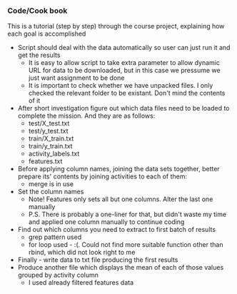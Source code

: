 ### Code/Cook book

This is a tutorial (step by step) through the course project, explaining how each goal is accomplished

* Script should deal with the data automatically so user can just run it and get the results
  * It is easy to allow script to take extra parameter to allow dynamic URL for data to be downloaded, but in this case we pressume we just want assignment to be done
  * It is important to check whether we have unpacked files. I only checked the relevant folder to be existant. Don't mind the contents of it
* After short investigation figure out which data files need to be loaded to complete the mission. And they are as follows:
  * test/X_test.txt
  * test/y_test.txt
  * train/X_train.txt
  * train/y_train.txt
  * activity_labels.txt
  * features.txt
* Before applying column names, joining the data sets together, better prepare its' contents by joining activities to each of them:
  * merge is in use
* Set the column names
  * Note! Features only sets all but one columns. Alter the last one manually
  * P.S. There is probably a one-liner for that, but didn't waste my time and applied one column manually to continue coding
* Find out which columns you need to extract to first batch of results
  * grep pattern used
  * for loop used - :(. Could not find more suitable function other than rbind, which did not look right to me
* Finally - write data to txt file producing the first results
* Produce another file which displays the mean of each of those values grouped by activity column
  * I used already filtered features data
